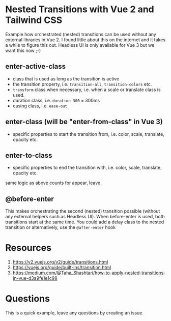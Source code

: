# Nested Transitions with Vue 2 and Tailwind CSS
Example how orchestrated (nested) transitions can be used without any external libraries in Vue 2. 
I found little about this on the internet and it takes a while to figure this out.
Headless UI is only available for Vue 3 but we want this now ;-) 

## enter-active-class
- class that is used as long as the transition is active
- the transition property, i.e. `transition-all`, `transition-colors` etc. 
- `transform` class when necessary, i.e. when a scale or translate class is used.
- duration class, i.e. `duration-300` = 300ms
- easing class, i.e. `ease-out`

## enter-class (will be "enter-from-class" in Vue 3)
- specific properties to start the transition from, i.e. color, scale, translate, opacity etc.

## enter-to-class
- specific properties to end the transition with, i.e. color, scale, translate, opacity etc.

same logic as above counts for appear, leave

## @before-enter

This makes orchestrating the second (nested) transition possible (without any external helpers such as Headless UI).
When before-enter is used, both transitions start at the same time.
You could add a delay class to the nested transition or alternatively, use the `@after-enter` hook


# Resources

1. https://v2.vuejs.org/v2/guide/transitions.html
2. https://vuejs.org/guide/built-ins/transition.html
3. https://medium.com/@Taha_Shashtari/how-to-apply-nested-transitions-in-vue-d3a9fe1e1c98

# Questions

This is a quick example, leave any questions by creating an issue.
